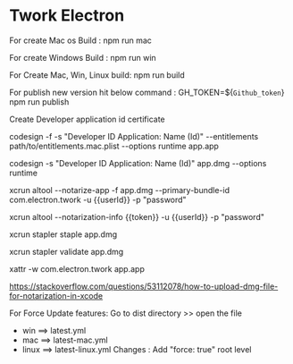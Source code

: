 # Twork Electron

For create Mac os Build :
npm run mac

For create Windows Build :
npm run win

For Create Mac, Win, Linux build:
npm run build

For publish new version hit below command :
GH_TOKEN=\${`Github_token`} npm run publish

Create Developer application id certificate

codesign -f -s "Developer ID Application: Name (Id)" --entitlements path/to/entitlements.mac.plist --options runtime app.app

codesign -s "Developer ID Application: Name (Id)" app.dmg --options runtime

xcrun altool --notarize-app -f app.dmg --primary-bundle-id com.electron.twork -u {{userId}} -p "password"

xcrun altool --notarization-info {{token}} -u {{userId}} -p "password"

xcrun stapler staple app.dmg

xcrun stapler validate app.dmg

xattr -w com.electron.twork app.app

https://stackoverflow.com/questions/53112078/how-to-upload-dmg-file-for-notarization-in-xcode

For Force Update features:
Go to dist directory >>
open the file

- win ==> latest.yml
- mac ==> latest-mac.yml
- linux ==> latest-linux.yml
  Changes : Add "force: true" root level
